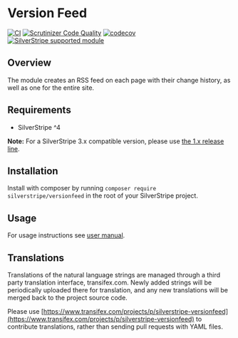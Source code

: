 # Version Feed

[![CI](https://github.com/silverstripe/silverstripe-versionfeed/actions/workflows/ci.yml/badge.svg)](https://github.com/silverstripe/silverstripe-versionfeed/actions/workflows/ci.yml)
[![Scrutinizer Code Quality](https://scrutinizer-ci.com/g/silverstripe/silverstripe-versionfeed/badges/quality-score.png?b=master)](https://scrutinizer-ci.com/g/silverstripe/silverstripe-versionfeed/?branch=master)
[![codecov](https://codecov.io/gh/silverstripe/silverstripe-versionfeed/branch/master/graph/badge.svg)](https://codecov.io/gh/silverstripe/silverstripe-versionfeed)
[![SilverStripe supported module](https://img.shields.io/badge/silverstripe-supported-0071C4.svg)](https://www.silverstripe.org/software/addons/silverstripe-commercially-supported-module-list/)

## Overview

The module creates an RSS feed on each page with their change history, as well as one for the entire site.

## Requirements

 * SilverStripe ^4

**Note:** For a SilverStripe 3.x compatible version, please use [the 1.x release line](https://github.com/silverstripe/silverstripe-versionfeed/tree/1.2).

## Installation

Install with composer by running `composer require silverstripe/versionfeed` in the root of your SilverStripe project.

## Usage

For usage instructions see [user manual](docs/en/userguide/index.md).

## Translations

Translations of the natural language strings are managed through a third party translation interface, transifex.com. Newly added strings will be periodically uploaded there for translation, and any new translations will be merged back to the project source code.

Please use [https://www.transifex.com/projects/p/silverstripe-versionfeed](https://www.transifex.com/projects/p/silverstripe-versionfeed) to contribute translations, rather than sending pull requests with YAML files.
